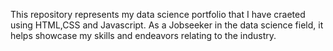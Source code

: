 This repository represents my data science portfolio that I have craeted using HTML,CSS and Javascript. As a Jobseeker in the data science field, it helps showcase my skills and endeavors relating to the industry.
